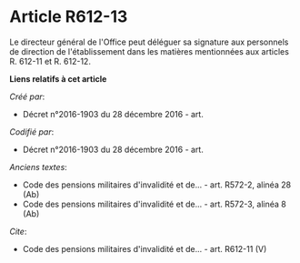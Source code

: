 # Article R612-13

Le directeur général de l'Office peut déléguer sa signature aux personnels de direction de l'établissement dans les matières
mentionnées aux articles R. 612-11 et R. 612-12.

**Liens relatifs à cet article**

_Créé par_:

  - Décret n°2016-1903 du 28 décembre 2016 - art.

_Codifié par_:

  - Décret n°2016-1903 du 28 décembre 2016 - art.

_Anciens textes_:

  - Code des pensions militaires d'invalidité et de... - art. R572-2, alinéa 28 (Ab)
  - Code des pensions militaires d'invalidité et de... - art. R572-3, alinéa 8 (Ab)

_Cite_:

  - Code des pensions militaires d'invalidité et de... - art. R612-11 (V)
